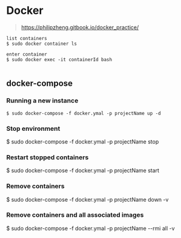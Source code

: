 # Docker
> https://philipzheng.gitbook.io/docker_practice/


```
list containers
$ sudo docker container ls

enter container
$ sudo docker exec -it containerId bash


```


## docker-compose
### Running a new instance
```
$ sudo docker-compose -f docker.ymal -p projectName up -d
```

### Stop environment
$ sudo docker-compose -f docker.ymal -p projectName stop

### Restart stopped containers
$ sudo docker-compose -f docker.ymal -p projectName start

### Remove containers
$ sudo docker-compose -f docker.ymal -p projectName down -v

### Remove containers and all associated images
$ sudo docker-compose -f docker.ymal -p projectName --rmi all -v

